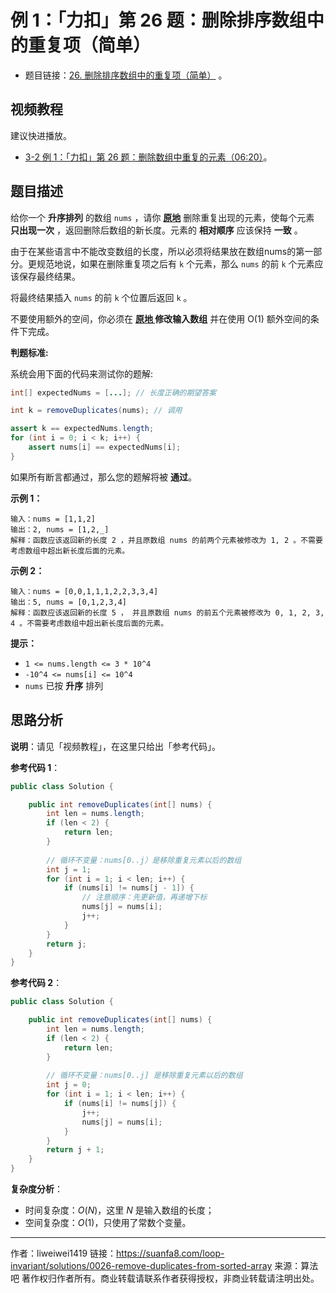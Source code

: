 # 例 1：「力扣」第 26 题：删除排序数组中的重复项（简单）

- 题目链接：[26. 删除排序数组中的重复项（简单）](https://leetcode-cn.com/problems/remove-duplicates-from-sorted-array/description/) 。

## 视频教程

建议快进播放。

- [3-2 例 1：「力扣」第 26 题：删除数组中重复的元素（06:20）](https://www.bilibili.com/video/BV1Jg411M7Lp?p=2)。

## 题目描述

给你一个 **升序排列** 的数组 `nums` ，请你 **[ 原地](http://baike.baidu.com/item/原地算法)** 删除重复出现的元素，使每个元素 **只出现一次** ，返回删除后数组的新长度。元素的 **相对顺序** 应该保持 **一致** 。

由于在某些语言中不能改变数组的长度，所以必须将结果放在数组nums的第一部分。更规范地说，如果在删除重复项之后有 `k` 个元素，那么 `nums` 的前 `k` 个元素应该保存最终结果。

将最终结果插入 `nums` 的前 `k` 个位置后返回 `k` 。

不要使用额外的空间，你必须在 **[原地 ](https://baike.baidu.com/item/原地算法)修改输入数组** 并在使用 O(1) 额外空间的条件下完成。

**判题标准:**

系统会用下面的代码来测试你的题解:

```java
int[] expectedNums = [...]; // 长度正确的期望答案

int k = removeDuplicates(nums); // 调用

assert k == expectedNums.length;
for (int i = 0; i < k; i++) {
    assert nums[i] == expectedNums[i];
}
```

如果所有断言都通过，那么您的题解将被 **通过**。

**示例 1：**

```
输入：nums = [1,1,2]
输出：2, nums = [1,2,_]
解释：函数应该返回新的长度 2 ，并且原数组 nums 的前两个元素被修改为 1, 2 。不需要考虑数组中超出新长度后面的元素。
```

**示例 2：**

```
输入：nums = [0,0,1,1,1,2,2,3,3,4]
输出：5, nums = [0,1,2,3,4]
解释：函数应该返回新的长度 5 ， 并且原数组 nums 的前五个元素被修改为 0, 1, 2, 3, 4 。不需要考虑数组中超出新长度后面的元素。
```

**提示：**

- `1 <= nums.length <= 3 * 10^4`
- `-10^4 <= nums[i] <= 10^4`
- `nums` 已按 **升序** 排列

## 思路分析

**说明**：请见「视频教程」，在这里只给出「参考代码」。

**参考代码 1**：

```java
public class Solution {

    public int removeDuplicates(int[] nums) {
        int len = nums.length;
        if (len < 2) {
            return len;
        }
      
        // 循环不变量：nums[0..j）是移除重复元素以后的数组
        int j = 1;
        for (int i = 1; i < len; i++) {
            if (nums[i] != nums[j - 1]) {
                // 注意顺序：先更新值，再递增下标
                nums[j] = nums[i];
                j++;
            }
        }
        return j;
    }
}
````
**参考代码 2**：
```java
public class Solution {

    public int removeDuplicates(int[] nums) {
        int len = nums.length;
        if (len < 2) {
            return len;
        }
      
        // 循环不变量：nums[0..j] 是移除重复元素以后的数组
        int j = 0;
        for (int i = 1; i < len; i++) {
            if (nums[i] != nums[j]) {
                j++;
                nums[j] = nums[i];
            }
        }
        return j + 1;
    }
}
````

**复杂度分析**：

- 时间复杂度：$O(N)$，这里 $N$ 是输入数组的长度；
- 空间复杂度：$O(1)$，只使用了常数个变量。



---

作者：liweiwei1419
链接：https://suanfa8.com/loop-invariant/solutions/0026-remove-duplicates-from-sorted-array
来源：算法吧
著作权归作者所有。商业转载请联系作者获得授权，非商业转载请注明出处。
